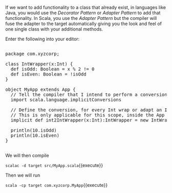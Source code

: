 If we want to add functionality to a class that already exist, in languages like Java, you would use the _Decorator Pattern_ or _Adapter Pattern_ to add that functionality. In Scala, you use the _Adapter Pattern_ but the compiler will fuse the adapter to the target automatically giving you the look and feel of one single class with your additional methods.

Enter the following into your editor:

<pre class="file" data-filename="src/MyApp.scala" data-target="replace">

package com.xyzcorp;

class IntWrapper(x:Int) {
  def isOdd: Boolean = x % 2 != 0
  def isEven: Boolean = !isOdd
}

object MyApp extends App {
  // Tell the compiler that I intend to perform a conversion
  import scala.language.implicitConversions
  
  // Define the conversion, for every Int wrap or adapt an IntWrapper
  // This is only applicable for this scope, inside the App
  implicit def int2IntWrapper(x:Int):IntWrapper = new IntWrapper(x)
  
  println(10.isOdd)
  println(10.isEven)
}

</pre>

We will then compile

`scalac -d target src/MyApp.scala`{{execute}}

Then we will run

`scala -cp target com.xyzcorp.MyApp`{{execute}}

